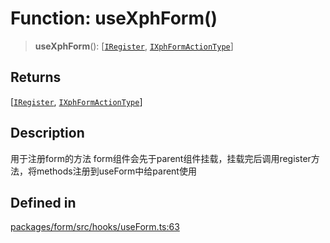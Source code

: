 # Function: useXphForm()

> **useXphForm**(): [[`IRegister`](../interfaces/IRegister.md), [`IXphFormActionType`](../interfaces/IXphFormActionType.md)]

## Returns

[[`IRegister`](../interfaces/IRegister.md), [`IXphFormActionType`](../interfaces/IXphFormActionType.md)]

## Description

用于注册form的方法
form组件会先于parent组件挂载，挂载完后调用register方法，将methods注册到useForm中给parent使用

## Defined in

[packages/form/src/hooks/useForm.ts:63](https://github.com/XiaoPiHong/xph-crud/blob/4f1a30dcf95acc1b0b790144a16f551c2adfa643/packages/form/src/hooks/useForm.ts#L63)
